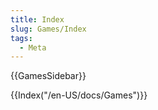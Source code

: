 ```yaml
---
title: Index
slug: Games/Index
tags:
  - Meta
---
```

{{GamesSidebar}}

{{Index("/en-US/docs/Games")}}
